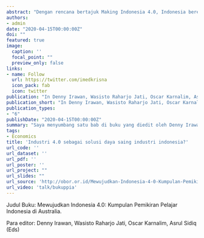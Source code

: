 ```yaml
---
abstract: "Dengan rencana bertajuk Making Indonesia 4.0, Indonesia berencana memanfaatkan teknologi manufaktur terdepan untuk meningkatkan pertumbuhan ekonomi. Saya menyumbangkan satu bab mengenai kesiapan Indonesia dan daya saing manufaktur dalam menyambut rencana ini. Buku yang terdiri dari kumpulan tulisan lebih dari 30 mahasiswa Indonesia di Australia ini dapat dibeli di [toko-toko online kesayangan anda](https://www.google.com/search?q=buku+mewujudkan+indonesia+4.0&oq=buku+mewujudkan+indonesia+4.&aqs=chrome.0.0j69i57j69i60j69i61.4389j0j4&sourceid=chrome&ie=UTF-8)."
authors:
- admin
date: "2020-04-15T00:00:00Z"
doi: ""
featured: true
image:
  caption: ''
  focal_point: ""
  preview_only: false
links:
- name: Follow
  url: https://twitter.com/imedkrisna
  icon_pack: fab
  icon: twitter
publication: "In Denny Irawan, Wasisto Raharjo Jati, Oscar Karnalim, Asrul Sidiq (Eds), *Mewujudkan Indonesia 4.0: Kumpulan Pemikiran Pelajar Indonesia di Australia*. Jakarta: Yayasan Pustaka Obor Indonesia"
publication_short: "In Denny Irawan, Wasisto Raharjo Jati, Oscar Karnalim, Asrul Sidiq (Eds), *Mewujudkan Indonesia 4.0: Kumpulan Pemikiran Pelajar Indonesia di Australia*. Jakarta: Yayasan Pustaka Obor Indonesia"
publication_types:
- "6"
publishDate: "2020-04-15T00:00:00Z"
summary: "Saya menyumbang satu bab di buku yang diedit oleh Denny Irawan dkk. Buku yang terdiri dari kumpulan tulisan lebih dari 30 mahasiswa Indonesia di Australia ini dapat dibeli di [toko-toko online kesayangan anda](https://www.google.com/search?q=buku+mewujudkan+indonesia+4.0&oq=buku+mewujudkan+indonesia+4.&aqs=chrome.0.0j69i57j69i60j69i61.4389j0j4&sourceid=chrome&ie=UTF-8)."
tags:
- Economics
title: 'Industri 4.0 sebagai solusi daya saing industri indonesia?'
url_code: ''
url_dataset: ''
url_pdf: ''
url_poster: ''
url_project: ""
url_slides: ""
url_source: 'http://obor.or.id/Mewujudkan-Indonesia-4-0-Kumpulan-Pemikiran-Pelajar-Indonesia-di-Australia'
url_video: 'talk/bukuppia'
---
```


Judul Buku: Mewujudkan Indonesia 4.0: Kumpulan Pemikiran Pelajar Indonesia di Australia.  

Para editor: Denny Irawan, Wasisto Raharjo Jati, Oscar Karnalim, Asrul Sidiq (Eds)